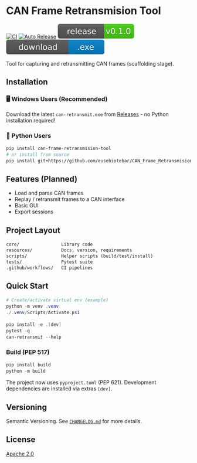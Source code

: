 # CAN Frame Retransmision Tool

[![CI](https://github.com/eusebiotebar/CAN_Frame_Retransmision_Tool/actions/workflows/test-and-deploy.yml/badge.svg)](https://github.com/eusebiotebar/CAN_Frame_Retransmision_Tool/actions/workflows/test-and-deploy.yml)
[![Auto Release](https://github.com/eusebiotebar/CAN_Frame_Retransmision_Tool/actions/workflows/release-auto.yml/badge.svg)](https://github.com/eusebiotebar/CAN_Frame_Retransmision_Tool/actions/workflows/release-auto.yml)
![Release](https://raw.githubusercontent.com/eusebiotebar/CAN_Frame_Retransmision_Tool/main/assets/release-badge.svg)
[![Download](https://raw.githubusercontent.com/eusebiotebar/CAN_Frame_Retransmision_Tool/main/assets/download-badge.svg)](https://github.com/eusebiotebar/CAN_Frame_Retransmision_Tool/releases/latest)

Tool for capturing and retransmitting CAN frames (scaffolding stage).

## Installation

### 🖥️ Windows Users (Recommended)

Download the latest `can-retransmit.exe` from [Releases](https://github.com/eusebiotebar/CAN_Frame_Retransmision_Tool/releases/latest) - no Python installation required!

### 🐍 Python Users

```bash
pip install can-frame-retransmision-tool
# or install from source
pip install git+https://github.com/eusebiotebar/CAN_Frame_Retransmision_Tool.git
```

## Features (Planned)

- Load and parse CAN frames
- Replay / retransmit frames to a CAN interface
- Basic GUI
- Export sessions

## Project Layout

```text
core/                Library code
resources/           Docs, version, requirements
scripts/             Helper scripts (build/test/install)
tests/               Pytest suite
.github/workflows/   CI pipelines
```

## Quick Start

```powershell
# Create/activate virtual env (example)
python -m venv .venv
./.venv/Scripts/Activate.ps1

pip install -e .[dev]
pytest -q
can-retransmit --help
```

### Build (PEP 517)

```powershell
pip install build
python -m build
```

The project now uses `pyproject.toml` (PEP 621). Development dependencies are installed via extras `[dev]`.

## Versioning

Semantic Versioning. See [`CHANGELOG.md`](resources/docs/CHANGELOG.md) for more details.

## License

[Apache 2.0](LICENSE)
